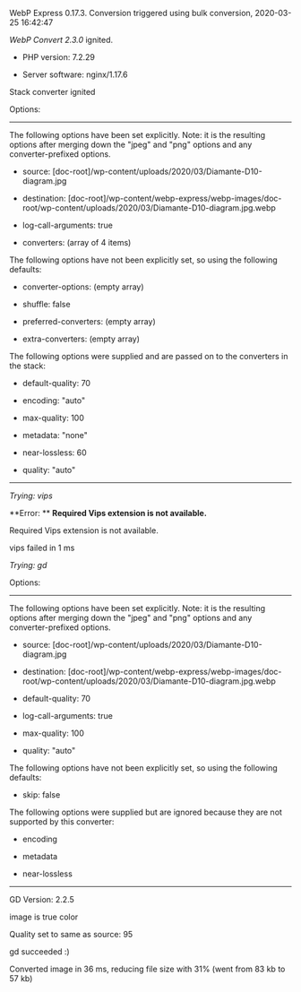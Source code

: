 WebP Express 0.17.3. Conversion triggered using bulk conversion, 2020-03-25 16:42:47

*WebP Convert 2.3.0*  ignited.
- PHP version: 7.2.29
- Server software: nginx/1.17.6

Stack converter ignited

Options:
------------
The following options have been set explicitly. Note: it is the resulting options after merging down the "jpeg" and "png" options and any converter-prefixed options.
- source: [doc-root]/wp-content/uploads/2020/03/Diamante-D10-diagram.jpg
- destination: [doc-root]/wp-content/webp-express/webp-images/doc-root/wp-content/uploads/2020/03/Diamante-D10-diagram.jpg.webp
- log-call-arguments: true
- converters: (array of 4 items)

The following options have not been explicitly set, so using the following defaults:
- converter-options: (empty array)
- shuffle: false
- preferred-converters: (empty array)
- extra-converters: (empty array)

The following options were supplied and are passed on to the converters in the stack:
- default-quality: 70
- encoding: "auto"
- max-quality: 100
- metadata: "none"
- near-lossless: 60
- quality: "auto"
------------


*Trying: vips* 

**Error: ** **Required Vips extension is not available.** 
Required Vips extension is not available.
vips failed in 1 ms

*Trying: gd* 

Options:
------------
The following options have been set explicitly. Note: it is the resulting options after merging down the "jpeg" and "png" options and any converter-prefixed options.
- source: [doc-root]/wp-content/uploads/2020/03/Diamante-D10-diagram.jpg
- destination: [doc-root]/wp-content/webp-express/webp-images/doc-root/wp-content/uploads/2020/03/Diamante-D10-diagram.jpg.webp
- default-quality: 70
- log-call-arguments: true
- max-quality: 100
- quality: "auto"

The following options have not been explicitly set, so using the following defaults:
- skip: false

The following options were supplied but are ignored because they are not supported by this converter:
- encoding
- metadata
- near-lossless
------------

GD Version: 2.2.5
image is true color
Quality set to same as source: 95
gd succeeded :)

Converted image in 36 ms, reducing file size with 31% (went from 83 kb to 57 kb)
